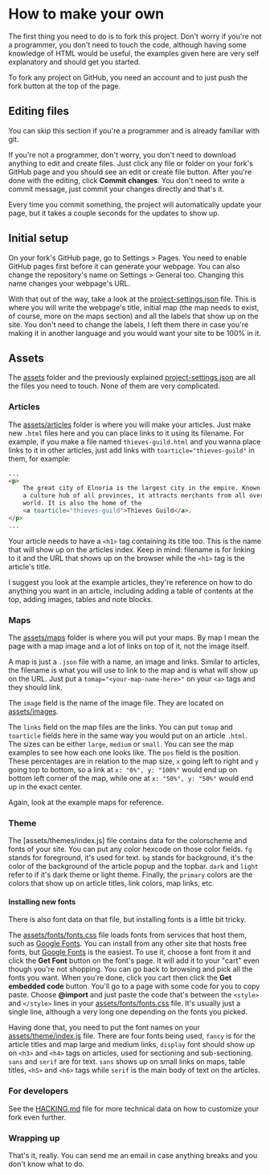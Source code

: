 # How to make your own

The first thing you need to do is to fork this project. Don't worry if you're not a programmer, you don't need to touch the code, although having some knowledge of HTML would be useful, the examples given here are very self explanatory and should get you started.

To fork any project on GitHub, you need an account and to just push the fork button at the top of the page.

## Editing files

You can skip this section if you're a programmer and is already familiar with git.

If you're not a programmer, don't worry, you don't need to download anything to edit and create files. Just click any file or folder on your fork's GitHub page and you should see an edit or create file button. After you're done with the editing, click **Commit changes**. You don't need to write a commit message, just commit your changes directly and that's it.

Every time you commit something, the project will automatically update your page, but it takes a couple seconds for the updates to show up.

## Initial setup

On your fork's GitHub page, go to Settings > Pages. You need to enable GitHub pages first before it can generate your webpage. You can also change the repository's name on Settings > General too. Changing this name changes your webpage's URL.

With that out of the way, take a look at the [project-settings.json](project-settings.json) file. This is where you will write the webpage's title, initial map (the map needs to exist, of course, more on the maps section) and all the labels that show up on the site. You don't need to change the labels, I left them there in case you're making it in another language and you would want your site to be 100% in it.

## Assets

The [assets](assets/) folder and the previously explained [project-settings.json](project-settings.json) are all the files you need to touch. None of them are very complicated.

### Articles

The [assets/articles](assets/articles/) folder is where you will make your articles. Just make new `.html` files here and you can place links to it using its filename. For example, if you make a file named `thieves-guild.html` and you wanna place links to it in other articles, just add links with `toarticle="thieves-guild"` in them, for example:

```html
...
<p>
    The great city of Elnoria is the largest city in the empire. Known for being
    a culture hub of all provinces, it attracts merchants from all over the
    world. It is also the home of the
    <a toarticle="thieves-guild">Thieves Guild</a>.
</p>
...
```

Your article needs to have a `<h1>` tag containing its title too. This is the name that will show up on the articles index. Keep in mind: filename is for linking to it and the URL that shows up on the browser while the `<h1>` tag is the article's title.

I suggest you look at the example articles, they're reference on how to do anything you want in an article, including adding a table of contents at the top, adding images, tables and note blocks.

### Maps

The [assets/maps](assets/maps/) folder is where you will put your maps. By map I mean the page with a map image and a lot of links on top of it, not the image itself.

A map is just a `.json` file with a name, an image and links. Similar to articles, the filename is what you will use to link to the map and is what will show up on the URL. Just put a `tomap="<your-map-name-here>"` on your `<a>` tags and they should link.

The `image` field is the name of the image file. They are located on [assets/images](assets/images/).

The `links` field on the map files are the links. You can put `tomap` and `toarticle` fields here in the same way you would put on an article `.html`. The sizes can be either `large`, `medium` or `small`. You can see the map examples to see how each one looks like. The `pos` field is the position. These percentages are in relation to the map size, `x` going left to right and `y` going top to bottom, so a link at `x: "0%", y: "100%"` would end up on bottom left corner of the map, while one at `x: "50%", y: "50%"` would end up in the exact center.

Again, look at the example maps for reference.

### Theme

The [assets/themes/index.js] file contains data for the colorscheme and fonts of your site. You can put any color hexcode on those color fields. `fg` stands for foreground, it's used for text. `bg` stands for background, it's the color of the background of the article popup and the topbar. `dark` and `light` refer to if it's dark theme or light theme. Finally, the `primary` colors are the colors that show up on article titles, link colors, map links, etc.

#### Installing new fonts

There is also font data on that file, but installing fonts is a little bit tricky.

The [assets/fonts/fonts.css](assets/fonts/fonts.css) file loads fonts from services that host them, such as [Google Fonts](https://fonts.google.com). You can install from any other site that hosts free fonts, but [Google Fonts](https://fonts.google.com) is the easiest. To use it, choose a font from it and click the **Get Font** button on the font's page. It will add it to your "cart" even though you're not shopping. You can go back to browsing and pick all the fonts you want. When you're done, click you cart then click the **Get embedded code** button. You'll go to a page with some code for you to copy paste. Choose **@import** and just paste the code that's between the `<style>` and `</style>` lines in your [assets/fonts/fonts.css](assets/fonts/fonts.css) file. It's usually just a single line, although a very long one depending on the fonts you picked.

Having done that, you need to put the font names on your [assets/theme/index.js](assets/theme/index.js) file. There are four fonts being used, `fancy` is for the article titles and map large and medium links, `display` font should show up on `<h3>` and `<h4>` tags on articles, used for sectioning and sub-sectioning. `sans` and `serif` are for text. `sans` shows up on small links on maps, table titles, `<h5>` and `<h6>` tags while `serif` is the main body of text on the articles.

### For developers

See the [HACKING.md](HACKING.md) file for more technical data on how to customize your fork even further.

### Wrapping up

That's it, really. You can send me an email in case anything breaks and you don't know what to do.
